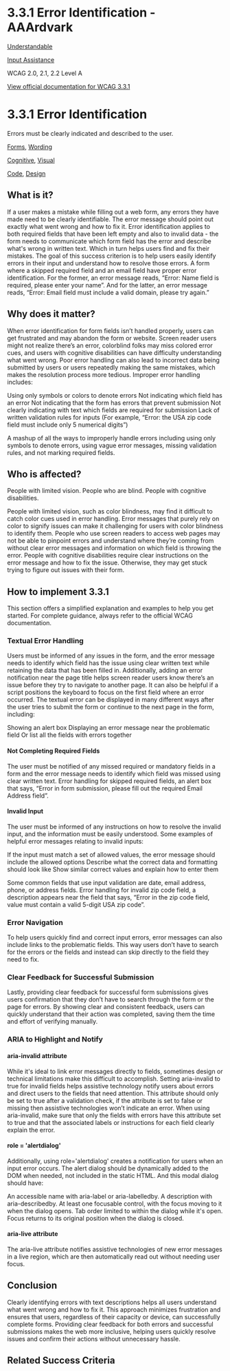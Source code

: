 # 3.3.1 Error Identification - AAArdvark

[Understandable](https://aaardvarkaccessibility.com/wcag-principle/understandable/)

[Input Assistance](https://aaardvarkaccessibility.com/wcag-guideline/input-assistance/)

WCAG 2.0, 2.1, 2.2
Level A

[View official documentation for WCAG 3.3.1](https://www.w3.org/WAI/WCAG22/Understanding/error-identification.html)

# 3.3.1 Error Identification

Errors must be clearly indicated and described to the user.

[Forms](https://aaardvarkaccessibility.com/wcag-theme/forms/), [Wording](https://aaardvarkaccessibility.com/wcag-theme/wording/) 

 

[Cognitive](https://aaardvarkaccessibility.com/wcag-disability/cognitive/), [Visual](https://aaardvarkaccessibility.com/wcag-disability/visual/) 

 

[Code](https://aaardvarkaccessibility.com/wcag-responsibility/code/), [Design](https://aaardvarkaccessibility.com/wcag-responsibility/design/) 

## What is it?

If a user makes a mistake while filling out a web form, any errors they have made need to be clearly identifiable. The error message should point out exactly what went wrong and how to fix it.
Error identification applies to both required fields that have been left empty and also to invalid data - the form needs to communicate which form field has the error and describe what's wrong in written text. Which in turn helps users find and fix their mistakes.
The goal of this success criterion is to help users easily identify errors in their input and understand how to resolve those errors.
A form where a skipped required field and an email field have proper error identification. For the former, an error message reads, “Error: Name field is required, please enter your name”. And for the latter, an error message reads, “Error: Email field must include a valid domain, please try again.”

## Why does it matter?

When error identification for form fields isn’t handled properly, users can get frustrated and may abandon the form or website. Screen reader users might not realize there’s an error, colorblind folks may miss colored error cues, and users with cognitive disabilities can have difficulty understanding what went wrong.
Poor error handling can also lead to incorrect data being submitted by users or users repeatedly making the same mistakes, which makes the resolution process more tedious.
Improper error handling includes:

Using only symbols or colors to denote errors
Not indicating which field has an error
Not indicating that the form has errors that prevent submission
Not clearly indicating with text which fields are required for submission
Lack of written validation rules for inputs (For example, “Error: the USA zip code field must include only 5 numerical digits”)

A mashup of all the ways to improperly handle errors including using only symbols to denote errors, using vague error messages, missing validation rules, and not marking required fields.

## Who is affected?

People with limited vision. People who are blind. People with cognitive disabilities.

People with limited vision, such as color blindness, may find it difficult to catch color cues used in error handling. Error messages that purely rely on color to signify issues can make it challenging for users with color blindness to identify them.
People who use screen readers to access web pages may not be able to pinpoint errors and understand where they’re coming from without clear error messages and information on which field is throwing the error.
People with cognitive disabilities require clear instructions on the error message and how to fix the issue. Otherwise, they may get stuck trying to figure out issues with their form.

## How to implement 3.3.1

This section offers a simplified explanation and examples to help you get started. For complete guidance, always refer to the official WCAG documentation.

### Textual Error Handling

Users must be informed of any issues in the form, and the error message needs to identify which field has the issue using clear written text while retaining the data that has been filled in.
Additionally, adding an error notification near the page title helps screen reader users know there’s an issue before they try to navigate to another page. It can also be helpful if a script positions the keyboard to focus on the first field where an error occurred.
The textual error can be displayed in many different ways after the user tries to submit the form or continue to the next page in the form, including:

Showing an alert box
Displaying an error message near the problematic field
Or list all the fields with errors together

#### Not Completing Required Fields

The user must be notified of any missed required or mandatory fields in a form and the error message needs to identify which field was missed using clear written text.
Error handling for skipped required fields, an alert box that says, “Error in form submission, please fill out the required Email Address field”.
#### Invalid Input

The user must be informed of any instructions on how to resolve the invalid input, and the information must be easily understood. Some examples of helpful error messages relating to invalid inputs:

If the input must match a set of allowed values, the error message should include the allowed options
Describe what the correct data and formatting should look like
Show similar correct values and explain how to enter them

Some common fields that use input validation are date, email address, phone, or address fields.
Error handling for invalid zip code field, a description appears near the field that says, “Error in the zip code field, value must contain a valid 5-digit USA zip code”.
### Error Navigation

To help users quickly find and correct input errors, error messages can also include links to the problematic fields. This way users don’t have to search for the errors or the fields and instead can skip directly to the field they need to fix.
### Clear Feedback for Successful Submission

Lastly, providing clear feedback for successful form submissions gives users confirmation that they don’t have to search through the form or the page for errors. By showing clear and consistent feedback, users can quickly understand that their action was completed, saving them the time and effort of verifying manually.
### ARIA to Highlight and Notify

#### aria-invalid attribute

While it's ideal to link error messages directly to fields, sometimes design or technical limitations make this difficult to accomplish. Setting aria-invalid to true for invalid fields helps assistive technology notify users about errors and direct users to the fields that need attention.
This attribute should only be set to true after a validation check, if the attribute is set to false or missing then assistive technologies won’t indicate an error.
When using aria-invalid, make sure that only the fields with errors have this attribute set to true and that the associated labels or instructions for each field clearly explain the error.
#### role = 'alertdialog'

Additionally, using role='alertdialog' creates a notification for users when an input error occurs. The alert dialog should be dynamically added to the DOM when needed, not included in the static HTML. And this modal dialog should have:

An accessible name with aria-label or aria-labelledby.
A description with aria-describedby.
At least one focusable control, with the focus moving to it when the dialog opens.
Tab order limited to within the dialog while it's open.
Focus returns to its original position when the dialog is closed.

#### aria-live attribute

The aria-live attribute notifies assistive technologies of new error messages in a live region, which are then automatically read out without needing user focus.
##

## Conclusion

Clearly identifying errors with text descriptions helps all users understand what went wrong and how to fix it. This approach minimizes frustration and ensures that users, regardless of their capacity or device, can successfully complete forms. Providing clear feedback for both errors and successful submissions makes the web more inclusive, helping users quickly resolve issues and confirm their actions without unnecessary hassle.

## Related Success Criteria

